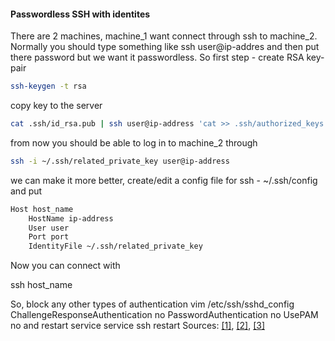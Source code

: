 
#### Passwordless SSH with identites

There are 2 machines, machine_1 want connect through ssh to machine_2. Normally you should type something like ssh user@ip-addres and then put there password but we want it passwordless. So first step - create RSA key-pair

```bash
ssh-keygen -t rsa
```

copy key to the server

```bash
cat .ssh/id_rsa.pub | ssh user@ip-address 'cat >> .ssh/authorized_keys'
```

from now you should be able to log in to machine_2 through

```bash
ssh -i ~/.ssh/related_private_key user@ip-address
```

we can make it more better, create/edit a config file for ssh - ~/.ssh/config and put 

```bash
Host host_name
    HostName ip-address
    User user
    Port port
	IdentityFile ~/.ssh/related_private_key
```

Now you can connect with 

ssh host_name 

So, block any other types of authentication
vim /etc/ssh/sshd_config
ChallengeResponseAuthentication no
PasswordAuthentication no
UsePAM no
and restart service
service ssh restart
Sources:
[[1]](https://www.digitalocean.com/community/tutorials/how-to-use-ssh-keys-with-digitalocean-droplets), 
[[2]](http://www.cyberciti.biz/faq/create-ssh-config-file-on-linux-unix/), 
[[3]](http://derekbarber.ca/blog/2012/02/13/debugging-public-key-authentication/)
